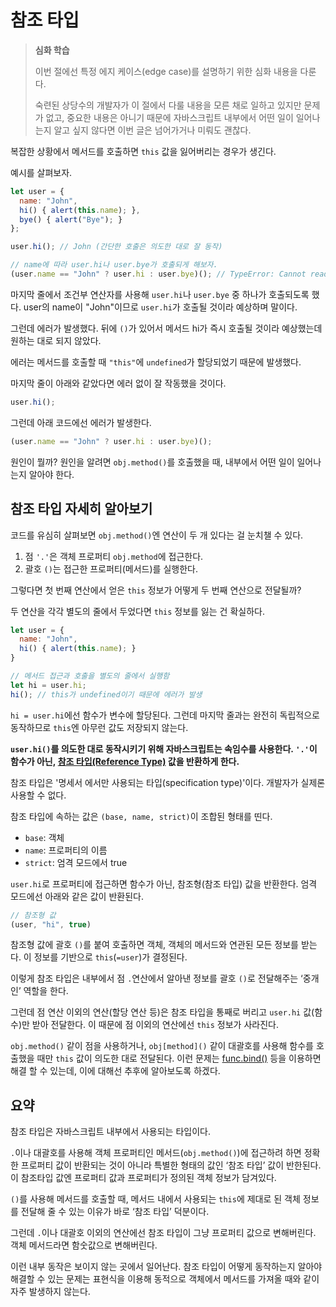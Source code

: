 # 참조 타입

>**심화 학습**
>
>이번 절에선 특정 에지 케이스(edge case)를 설명하기 위한 심화 내용을 다룬다.
>
>숙련된 상당수의 개발자가 이 절에서 다룰 내용을 모른 채로 일하고 있지만 문제가 없고, 중요한 내용은 아니기 때문에 자바스크립트 내부에서 어떤 일이 일어나는지 알고 싶지 않다면 이번 글은 넘어가거나 미뤄도 괜찮다.

복잡한 상황에서 메서드를 호출하면 `this` 값을 잃어버리는 경우가 생긴다.

예시를 살펴보자.

```js
let user = {
  name: "John",
  hi() { alert(this.name); },
  bye() { alert("Bye"); }
};

user.hi(); // John (간단한 호출은 의도한 대로 잘 동작)

// name에 따라 user.hi나 user.bye가 호출되게 해보자.
(user.name == "John" ? user.hi : user.bye)(); // TypeError: Cannot read property 'name' of undefined
```

마지막 줄에서 조건부 연산자를 사용해 `user.hi`나 `user.bye` 중 하나가 호출되도록 했다. user의 name이 "John"이므로 `user.hi`가 호출될 것이라 예상하며 말이다.

그런데 에러가 발생했다. 뒤에 `()`가 있어서 메서드 hi가 즉시 호출될 것이라 예상했는데 원하는 대로 되지 않았다.

에러는 메서드를 호출할 때 `"this"`에 `undefined`가 할당되었기 때문에 발생했다.

마지막 줄이 아래와 같았다면 에러 없이 잘 작동했을 것이다.

```js
user.hi();
```

그런데 아래 코드에선 에러가 발생한다.

```js
(user.name == "John" ? user.hi : user.bye)();
```

원인이 뭘까? 원인을 알려면 `obj.method()`를 호출했을 때, 내부에서 어떤 일이 일어나는지 알아야 한다.

## 참조 타입 자세히 알아보기

코드를 유심히 살펴보면 `obj.method()`엔 연산이 두 개 있다는 걸 눈치챌 수 있다.

1. 점 `'.'`은 객체 프로퍼티 `obj.method`에 접근한다.
2. 괄호 `()`는 접근한 프로퍼티(메서드)를 실행한다.

그렇다면 첫 번째 연산에서 얻은 `this` 정보가 어떻게 두 번째 연산으로 전달될까?

두 연산을 각각 별도의 줄에서 두었다면 `this` 정보를 잃는 건 확실하다.

```js
let user = {
  name: "John",
  hi() { alert(this.name); }
}

// 메서드 접근과 호출을 별도의 줄에서 실행함
let hi = user.hi;
hi(); // this가 undefined이기 때문에 에러가 발생
```

`hi = user.hi`에선 함수가 변수에 할당된다. 그런데 마지막 줄과는 완전히 독립적으로 동작하므로 `this`엔 아무런 값도 저장되지 않는다.

**`user.hi()`를 의도한 대로 동작시키기 위해 자바스크립트는 속임수를 사용한다. `'.'`이 함수가 아닌, [참조 타입(Reference Type)](https://tc39.github.io/ecma262/#sec-reference-specification-type) 값을 반환하게 한다.**

참조 타입은 '명세서 에서만 사용되는 타입(specification type)'이다. 개발자가 실제론 사용할 수 없다.

참조 타입에 속하는 값은 `(base, name, strict)`이 조합된 형태를 띤다.

- `base`: 객체
- `name`: 프로퍼티의 이름
- `strict`: 엄격 모드에서 true

`user.hi`로 프로퍼티에 접근하면 함수가 아닌, 참조형(참조 타입) 값을 반환한다. 엄격 모드에선 아래와 같은 값이 반환된다.

```js
// 참조형 값
(user, "hi", true)
```

참조형 값에 괄호 `()`를 붙여 호출하면 객체, 객체의 메서드와 연관된 모든 정보를 받는다. 이 정보를 기반으로 `this`(`=user`)가 결정된다.

이렇게 참조 타입은 내부에서 점 `.`연산에서 알아낸 정보를 괄호 `()`로 전달해주는 ‘중개인’ 역할을 한다.

그런데 점 연산 이외의 연산(할당 연산 등)은 참조 타입을 통째로 버리고 `user.hi` 값(함수)만 받아 전달한다. 이 때문에 점 이외의 연산에선 `this` 정보가 사라진다.

`obj.method()` 같이 점을 사용하거나, `obj[method]()` 같이 대괄호를 사용해 함수를 호출했을 때만 `this` 값이 의도한 대로 전달된다. 이런 문제는 [func.bind()](https://ko.javascript.info/bind#solution-2-bind) 등을 이용하면 해결 할 수 있는데, 이에 대해선 추후에 알아보도록 하겠다.

## 요약

참조 타입은 자바스크립트 내부에서 사용되는 타입이다.

`.`이나 대괄호를 사용해 객체 프로퍼티인 메서드(`obj.method()`)에 접근하려 하면 정확한 프로퍼티 값이 반환되는 것이 아니라 특별한 형태의 값인 ‘참조 타입’ 값이 반한된다. 이 참조타입 값엔 프로퍼티 값과 프로퍼티가 정의된 객체 정보가 담겨있다.

`()`를 사용해 메서드를 호출할 때, 메서드 내에서 사용되는 `this`에 제대로 된 객체 정보를 전달해 줄 수 있는 이유가 바로 ‘참조 타입’ 덕분이다.

그런데 `.`이나 대괄호 이외의 연산에선 참조 타입이 그냥 프로퍼티 값으로 변해버린다. 객체 메서드라면 함숫값으로 변해버린다.

이런 내부 동작은 보이지 않는 곳에서 일어난다. 참조 타입이 어떻게 동작하는지 알아야 해결할 수 있는 문제는 표현식을 이용해 동적으로 객체에서 메서드를 가져올 때와 같이 자주 발생하지 않는다.